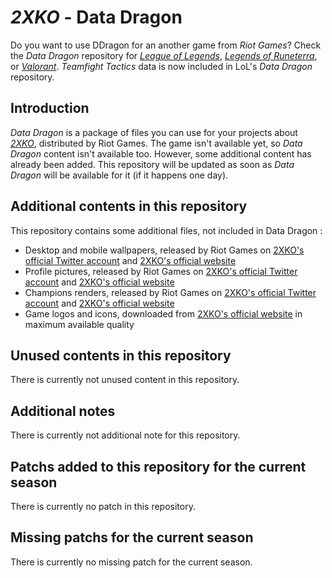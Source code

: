 # _2XKO_ - Data Dragon

Do you want to use DDragon for an another game from _Riot Games_? Check the _Data Dragon_ repository for [_League of Legends_](https://github.com/InFinity54/LoL_DDragon), [_Legends of Runeterra_](https://github.com/InFinity54/LoR_DDragon), or [_Valorant_](https://github.com/InFinity54/Valorant_DDragon). _Teamfight Tactics_ data is now included in LoL's _Data Dragon_ repository.

## Introduction
_Data Dragon_ is a package of files you can use for your projects about [_2XKO_](https://2xko.riotgames.com), distributed by Riot Games. The game isn't available yet, so _Data Dragon_ content isn't available too. However, some additional content has already been added. This repository will be updated as soon as _Data Dragon_ will be available for it (if it happens one day).

## Additional contents in this repository
This repository contains some additional files, not included in Data Dragon :

- Desktop and mobile wallpapers, released by Riot Games on [2XKO's official Twitter account](https://twitter.com/Play2XKO) and [2XKO's official website](https://2xko.riotgames.com)
- Profile pictures, released by Riot Games on [2XKO's official Twitter account](https://twitter.com/Play2XKO) and [2XKO's official website](https://2xko.riotgames.com)
- Champions renders, released by Riot Games on [2XKO's official Twitter account](https://twitter.com/Play2XKO) and [2XKO's official website](https://2xko.riotgames.com)
- Game logos and icons, downloaded from [2XKO's official website](https://2xko.riotgames.com) in maximum available quality

## Unused contents in this repository
There is currently not unused content in this repository.

## Additional notes
There is currently not additional note for this repository.

## Patchs added to this repository for the current season
There is currently no patch in this repository.

## Missing patchs for the current season
There is currently no missing patch for the current season.